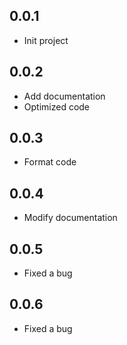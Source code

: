 ## 0.0.1

* Init project

## 0.0.2
- Add documentation
- Optimized code

## 0.0.3
- Format code

## 0.0.4
- Modify documentation

## 0.0.5
- Fixed a bug

## 0.0.6
- Fixed a bug